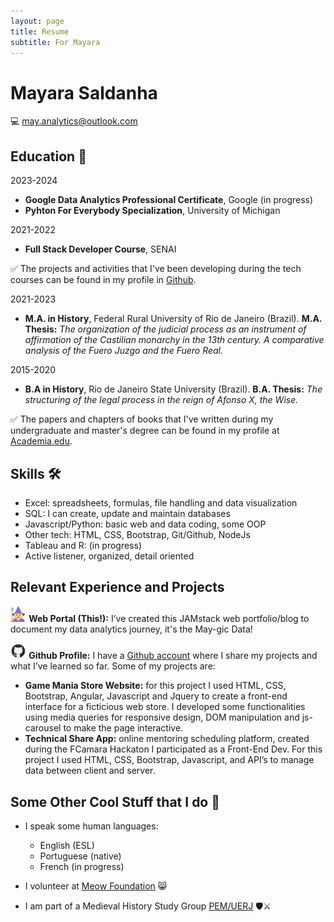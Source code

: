 ```yaml
---
layout: page
title: Resume
subtitle: For Mayara
---
```


# Mayara Saldanha
💻 may.analytics@outlook.com

Education 📖
---------

2023-2024
- **Google Data Analytics Professional Certificate**, Google (in progress)
- **Pyhton For Everybody Specialization**, University of Michigan

2021-2022
- **Full Stack Developer Course**, SENAI

✅ The projects and activities that I've been developing during the tech courses can be found in my profile in [Github](https://github.com/May30Sal). 

2021-2023
- **M.A. in History**, Federal Rural University of Rio de Janeiro (Brazil). **M.A. Thesis:** *The organization of the judicial process as an instrument of affirmation of the Castilian monarchy in the 13th century. A comparative analysis of the Fuero Juzgo and the Fuero Real.*

2015-2020
- **B.A in History**, Rio de Janeiro State University (Brazil). **B.A. Thesis:** *The structuring of the legal process in the reign of Afonso X, the Wise.*

✅ The papers and chapters of books that I've written during my undergraduate and master's degree can be found in my profile at [Academia.edu](https://passeidireto.academia.edu/MayaraSaldanha). 



Skills 🛠️
----------

* Excel: spreadsheets, formulas, file handling and data visualization
* SQL: I can create, update and maintain databases
* Javascript/Python: basic web and data coding, some OOP
* Other tech: HTML, CSS, Bootstrap, Git/Github, NodeJs
* Tableau and R: (in progress)
* Active listener, organized, detail oriented

Relevant Experience and Projects
--------------------

<img style="width:5%; height:5%;"
  src="/assets/img/female_mage.png" 
  alt="Female mage image"> **Web Portal (This!):** I’ve created this JAMstack web portfolio/blog to document my data analytics journey, it's the May-gic Data! 


 <img style="width:5%; height:5%;"
  src="/assets/img/github.png" 
  alt="github icon image"> **Github Profile:** I have a [Github account](https://github.com/May30Sal) where I share my projects and what I’ve learned so far. Some of my projects are:
* **Game Mania Store Website:** for this project I used HTML, CSS, Bootstrap, Angular, Javascript and Jquery to create a front-end interface for a ficticious web store. I developed some functionalities using media queries for responsive design, DOM manipulation and js-carousel to make the page interactive.
* **Technical Share App:** online mentoring scheduling platform, created during the FCamara Hackaton I participated as a Front-End Dev. For this project I used HTML, CSS, Bootstrap, Javascript, and API’s to manage data between client and server. 


Some Other Cool Stuff that I do 🤩
----------------------------------------

* I speak some human languages:

     * English (ESL)
     * Portuguese (native)
     * French (in progress)

* I volunteer at [Meow Foundation](https://meowfoundation.com/) 😸

* I am part of a Medieval History Study Group [PEM/UERJ](https://pemuerj.wordpress.com/blog/) 🛡️⚔️